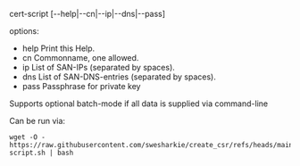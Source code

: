 cert-script [--help|--cn|--ip|--dns|--pass]

options:
  * help   Print this Help.
  * cn     Commonname, one allowed.
  * ip  			List of SAN-IPs (separated by spaces).
  * dns  		List of SAN-DNS-entries (separated by spaces).
  * pass  	Passphrase for private key

Supports optional batch-mode if all data is supplied via command-line

Can be run via:
```
wget -O - https://raw.githubusercontent.com/swesharkie/create_csr/refs/heads/main/cert-script.sh | bash
```
